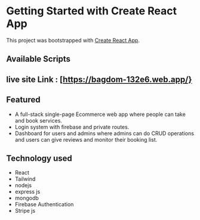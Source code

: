 # Getting Started with Create React App

This project was bootstrapped with [Create React App](https://github.com/facebook/create-react-app).

## Available Scripts
## live site Link : [https://bagdom-132e6.web.app/}

## Featured 
* A full-stack single-page Ecommerce web app where people can take and book
services.
* Login system with firebase and private routes.
* Dashboard for users and admins where admins can do CRUD operations and
users can give reviews and monitor their booking list.


 
 ##  Technology used
 * React 
 * Tailwind
 * nodejs
 * express js
 * mongodb
 * Firebase Authentication
 * Stripe js


